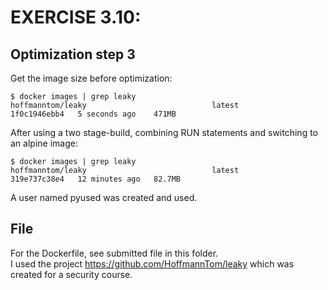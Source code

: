 # EXERCISE 3.10: 
## Optimization step 3
Get the image size before optimization:
```
$ docker images | grep leaky
hoffmanntom/leaky                            latest          1f0c1946ebb4   5 seconds ago    471MB
```

After using a two stage-build, combining RUN statements and switching to an alpine image:
```
$ docker images | grep leaky
hoffmanntom/leaky                            latest          319e737c38e4   12 minutes ago   82.7MB
```

A user named pyused was created and used.

## File
For the Dockerfile, see submitted file in this folder.  
I used the project https://github.com/HoffmannTom/leaky which was created for a security course.
